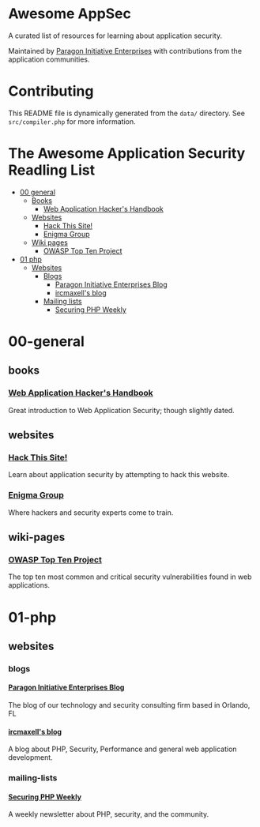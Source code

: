 # Awesome AppSec

A curated list of resources for learning about application security.

Maintained by [Paragon Initiative Enterprises](https://paragonie.com) with
contributions from the application communities.

# Contributing

This README file is dynamically generated from the `data/` directory. 
See `src/compiler.php` for more information.

# The Awesome Application Security Readling List

  * [00 general](#title.1)
    * [Books](#title.1.1)
      * [Web Application Hacker's Handbook](#title.1.1.1)
    * [Websites](#title.1.2)
      * [Hack This Site!](#title.1.2.1)
      * [Enigma Group](#title.1.2.2)
    * [Wiki pages](#title.1.3)
      * [OWASP Top Ten Project](#title.1.3.1)
  * [01 php](#title.2)
    * [Websites](#title.2.1)
      * [Blogs](#title.2.1.1)
        * [Paragon Initiative Enterprises Blog](#title.2.1.1.1)
        * [ircmaxell's blog](#title.2.1.1.2)
      * [Mailing lists](#title.2.1.2)
        * [Securing PHP Weekly](#title.2.1.2.1)


# 00-general

## books

### [Web Application Hacker's Handbook](http://mdsec.net/wahh)

Great introduction to Web Application Security; though slightly dated.

## websites

### [Hack This Site!](http://www.hackthissite.org)

Learn about application security by attempting to hack this website.

### [Enigma Group](http://www.enigmagroup.org)

Where hackers and security experts come to train.

## wiki-pages

### [OWASP Top Ten Project](https://www.owasp.org/index.php/Category:OWASP_Top_Ten_Project)

The top ten most common and critical security vulnerabilities found in web applications.

# 01-php

## websites

### blogs

#### [Paragon Initiative Enterprises Blog](https://paragonie.com/blog/)

The blog of our technology and security consulting firm based in Orlando, FL

#### [ircmaxell's blog](http://blog.ircmaxell.com)

A blog about PHP, Security, Performance and general web application development.

### mailing-lists

#### [Securing PHP Weekly](http://securingphp.com)

A weekly newsletter about PHP, security, and the community.

